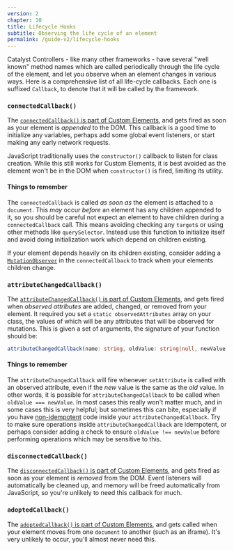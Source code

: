 ```yaml
---
version: 2
chapter: 10
title: Lifecycle Hooks
subtitle: Observing the life cycle of an element
permalink: /guide-v2/lifecycle-hooks
---
```


Catalyst Controllers - like many other frameworks - have several "well known" method names which are called periodically through the life cycle of the element, and let you observe when an element changes in various ways. Here is a comprehensive list of all life-cycle callbacks. Each one is suffixed `Callback`, to denote that it will be called by the framework.

### `connectedCallback()`

The [`connectedCallback()` is part of Custom Elements][ce-callbacks], and gets fired as soon as your element is _appended_ to the DOM. This callback is a good time to initialize any variables, perhaps add some global event listeners, or start making any early network requests.

JavaScript traditionally uses the `constructor()` callback to listen for class creation. While this still works for Custom Elements, it is best avoided as the element won't be in the DOM when `constructor()` is fired, limiting its utility.

#### Things to remember

The `connectedCallback` is called _as soon as_ the element is attached to a `document`. This _may_ occur _before_ an element has any children appended to it, so you should be careful not expect an element to have children during a `connectedCallback` call. This means avoiding checking any `target`s or using other methods like `querySelector`. Instead use this function to initialize itself and avoid doing initialization work which depend on children existing.

If your element depends heavily on its children existing, consider adding a [`MutationObserver`](https://developer.mozilla.org/en-US/docs/Web/API/MutationObserver) in the `connectedCallback` to track when your elements children change.

### `attributeChangedCallback()`

The [`attributeChangedCallback()` is part of Custom Elements][ce-callbacks], and gets fired when _observed attributes_ are added, changed, or removed from your element. It required you set a `static observedAttributes` array on your class, the values of which will be any attributes that will be observed for mutations. This is given a set of arguments, the signature of your function should be:

```typescript
attributeChangedCallback(name: string, oldValue: string|null, newValue: string|null): void {}
```

#### Things to remember

The `attributeChangedCallback` will fire whenever `setAttribute` is called with an observed attribute, even if the _new_ value is the same as the _old_ value. In other words, it is possible for `attributeChangedCallback` to be called when `oldValue === newValue`. In most cases this really won't matter much, and in some cases this is very helpful; but sometimes this can bite, especially if you have [non-idempotent](https://en.wikipedia.org/wiki/Idempotence#Computer_science_examples) code inside your `attributeChangedCallback`. Try to make sure operations inside `attributeChangedCallback` are idempotent, or perhaps consider adding a check to ensure `oldValue !== newValue` before performing operations which may be sensitive to this.

### `disconnectedCallback()`

The [`disconnectedCallback()` is part of Custom Elements][ce-callbacks], and gets fired as soon as your element is _removed_ from the DOM. Event listeners will automatically be cleaned up, and memory will be freed automatically from JavaScript, so you're unlikely to need this callback for much.

### `adoptedCallback()`

The [`adoptedCallback()` is part of Custom Elements][ce-callbacks], and gets called when your element moves from one `document` to another (such as an iframe). It's very unlikely to occur, you'll almost never need this.

[ce-callbacks]: https://developer.mozilla.org/en-US/docs/Web/Web_Components/Using_custom_elements#Using_the_lifecycle_callbacks
